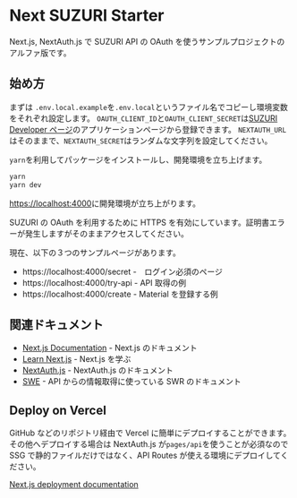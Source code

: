 # Next SUZURI Starter

Next.js, NextAuth.js で SUZURI API の OAuth を使うサンプルプロジェクトのアルファ版です。

## 始め方

まずは `.env.local.example`を`.env.local`というファイル名でコピーし環境変数をそれぞれ設定します。
`OAUTH_CLIENT_ID`と`OAUTH_CLIENT_SECRET`は[SUZURI Developer ページ](https://suzuri.jp/developer/apps)のアプリケーションページから登録できます。
`NEXTAUTH_URL`はそのままで、`NEXTAUTH_SECRET`はランダムな文字列を設定してください。

`yarn`を利用してパッケージをインストールし、開発環境を立ち上げます。

```bash
yarn
yarn dev
```

[https://localhost:4000](https://localhost:4000)に開発環境が立ち上がります。

SUZURI の OAuth を利用するために HTTPS を有効にしています。証明書エラーが発生しますがそのままアクセスしてください。

現在、以下の３つのサンプルページがあります。

- https://localhost:4000/secret -　ログイン必須のページ
- https://localhost:4000/try-api - API 取得の例
- https://localhost:4000/create - Material を登録する例

## 関連ドキュメント

- [Next.js Documentation](https://nextjs.org/docs) - Next.js のドキュメント
- [Learn Next.js](https://nextjs.org/learn) - Next.js を学ぶ
- [NextAuth.js](https://next-auth.js.org/) - NextAuth.js のドキュメント
- [SWE](https://swr.vercel.app/ja) - API からの情報取得に使っている SWR のドキュメント

## Deploy on Vercel

GitHub などのリポジトリ経由で Vercel に簡単にデプロイすることができます。
その他へデプロイする場合は NextAuth.js が`pages/api`を使うことが必須なので SSG で静的ファイルだけではなく、API Routes が使える環境にデプロイしてください。

[Next.js deployment documentation](https://nextjs.org/docs/deployment)
